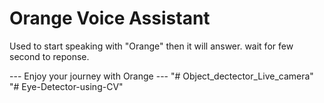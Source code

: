 # Orange Voice Assistant
Used to start speaking with "Orange" then it will answer.
wait for few second to reponse.

--- Enjoy your journey with Orange ---
"# Object_dectector_Live_camera" 
"# Eye-Detector-using-CV" 
